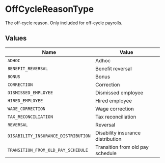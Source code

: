 # OffCycleReasonType

The off-cycle reason. Only included for off-cycle payrolls.


## Values

| Name                                | Value                               |
| ----------------------------------- | ----------------------------------- |
| `ADHOC`                             | Adhoc                               |
| `BENEFIT_REVERSAL`                  | Benefit reversal                    |
| `BONUS`                             | Bonus                               |
| `CORRECTION`                        | Correction                          |
| `DISMISSED_EMPLOYEE`                | Dismissed employee                  |
| `HIRED_EMPLOYEE`                    | Hired employee                      |
| `WAGE_CORRECTION`                   | Wage correction                     |
| `TAX_RECONCILIATION`                | Tax reconciliation                  |
| `REVERSAL`                          | Reversal                            |
| `DISABILITY_INSURANCE_DISTRIBUTION` | Disability insurance distribution   |
| `TRANSITION_FROM_OLD_PAY_SCHEDULE`  | Transition from old pay schedule    |